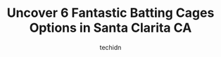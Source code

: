 ---
layout: ampstory
image: https://i0.wp.com/www.depkes.org/wp-content/uploads/2023/06/batting-cages-0-in-santa-clarita-ca-1685858343.jpeg?resize=640,853
author: techidn
featured: false
description: Discover the impressive array of Batting Cages options in Santa Clarita CA, where you can find 6 of the largest Batting Cages establishments in the area. From renowned classics to hidden gem
title: Uncover 6 Fantastic Batting Cages Options in Santa Clarita CA
cover:
   title: Uncover 6 Fantastic Batting Cages Options in Santa Clarita CA
   subtitle: Rickpate
   background: https://www.depkes.org/wp-content/uploads/2023/06/batting-cages-0-in-santa-clarita-ca-1685858343.jpeg

pages: 
 - layout: thirds
   top: <h1>#1 Bagger Sports</h1>
   bottom: "<p>Nice stocked sporting store.  They have good quality softball pants. Thats what Ive bought so far here and numbers for the helmet.  I will be back for sure.  Prices</p>"
   background: https://images.unsplash.com/photo-1574169208507-84376144848b?ixlib=rb-4.0.3&ixid=MnwxMjA3fDB8MHxwaG90by1wYWdlfHx8fGVufDB8fHx8&auto=format&fit=crop&w=640&h=853&q=80
   backgroundblur: true
 - layout: thirds
   top: <h1>#2 The Farm - Baseball and Softball Facility</h1>
   bottom: "<p>Awesome vibes. Trey is the best.</p>"
   background: https://images.unsplash.com/photo-1602536052359-ef94c21c5948?ixlib=rb-4.0.3&ixid=MnwxMjA3fDB8MHxwaG90by1wYWdlfHx8fGVufDB8fHx8&auto=format&fit=crop&w=640&h=853&q=80
   cta:
      link: https://www.depkes.org/blog/uncover-6-fantastic-batting-cages-options-in-santa-clarita-ca/
      text: Uncover 6 Fantastic Batting Cages Options in Santa Clarita CA
 - layout: thirds
   top: <h1>#3 Starting9 Batting Cages</h1>
   bottom: "<p>26951 Ruether Ave A, Santa Clarita, CA 91351, United States</p>"
   background: https://images.unsplash.com/photo-1604871000636-074fa5117945?ixlib=rb-4.0.3&ixid=MnwxMjA3fDB8MHxwaG90by1wYWdlfHx8fGVufDB8fHx8&auto=format&fit=crop&w=640&h=853&q=80
   cta:
      link: https://www.depkes.org/blog/uncover-6-fantastic-batting-cages-options-in-santa-clarita-ca/
      text: Uncover 6 Fantastic Batting Cages Options in Santa Clarita CA
 - layout: thirds
   top: <h1>#4 HitTrax Batting Cage</h1>
   bottom: "<p>26591 Carl Boyer Dr, Santa Clarita, CA 91350, United States</p>"
   background: https://images.unsplash.com/photo-1527067829737-402993088e6b?ixlib=rb-4.0.3&ixid=MnwxMjA3fDB8MHxwaG90by1wYWdlfHx8fGVufDB8fHx8&auto=format&fit=crop&w=640&h=853&q=80
   cta:
      link: https://www.depkes.org/blog/uncover-6-fantastic-batting-cages-options-in-santa-clarita-ca/
      text: Uncover 6 Fantastic Batting Cages Options in Santa Clarita CA
 - layout: thirds
   top: <h1>#5 Trevor Brown Instruction</h1>
   bottom: "<p>24723 Valley St, Newhall, CA 91321, United States</p>"
   background: https://images.unsplash.com/photo-1509114397022-ed747cca3f65?ixlib=rb-4.0.3&ixid=MnwxMjA3fDB8MHxwaG90by1wYWdlfHx8fGVufDB8fHx8&auto=format&fit=crop&w=640&h=853&q=80
   cta:
      link: https://www.depkes.org/blog/uncover-6-fantastic-batting-cages-options-in-santa-clarita-ca/
      text: Uncover 6 Fantastic Batting Cages Options in Santa Clarita CA

 - layout: thirds
   middle: Continue reading...
   background: https://images.unsplash.com/photo-1527066579998-dbbae57f45ce?ixlib=rb-4.0.3&ixid=MnwxMjA3fDB8MHxwaG90by1wYWdlfHx8fGVufDB8fHx8&auto=format&fit=crop&w=640&h=853&q=80
   cta:
      link: https://www.depkes.org/blog/uncover-6-fantastic-batting-cages-options-in-santa-clarita-ca/
      text: Uncover 6 Fantastic Batting Cages Options in Santa Clarita CA
      
---
